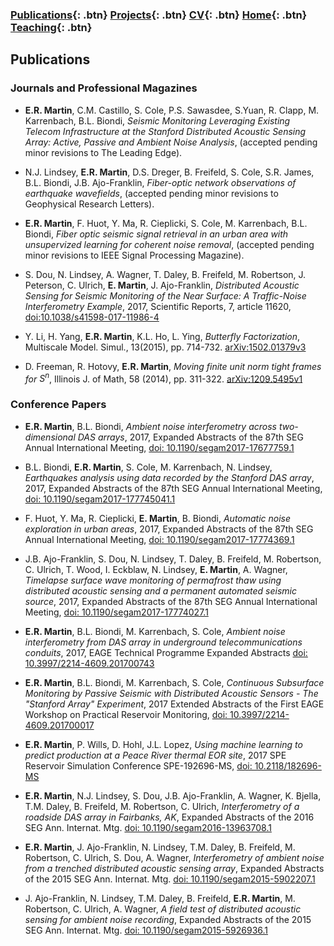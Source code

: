 ### [Publications](/publications){: .btn}     [Projects](/research){: .btn}      [CV](/docs/ermartin_CV.pdf){: .btn}      [Home](https://eileenrmartin.github.io){: .btn} [Teaching](/teaching){: .btn}

## Publications      

### Journals and Professional Magazines

  * **E.R. Martin**, C.M. Castillo, S. Cole, P.S. Sawasdee, S.Yuan, R. Clapp, M. Karrenbach, B.L. Biondi, *Seismic Monitoring Leveraging Existing Telecom Infrastructure at the Stanford Distributed Acoustic Sensing Array: Active, Passive and Ambient Noise Analysis*,
  (accepted pending minor revisions to The Leading Edge). 

  * N.J. Lindsey, **E.R. Martin**, D.S. Dreger, B. Freifeld, S. Cole, S.R. James, B.L. Biondi, J.B. Ajo-Franklin, *Fiber-optic network observations of earthquake wavefields*, (accepted pending minor revisions to Geophysical Research Letters). 

  * **E.R. Martin**, F. Huot, Y. Ma, R. Cieplicki, S. Cole, M. Karrenbach, B.L. Biondi, *Fiber optic seismic signal retrieval in an urban area with unsupervized learning for coherent noise removal*, (accepted pending minor revisions to IEEE Signal Processing Magazine).

  * S. Dou, N. Lindsey, A. Wagner, T. Daley, B. Freifeld, M. Robertson, J. Peterson, C. Ulrich, **E. Martin**, J. Ajo-Franklin, *Distributed Acoustic Sensing for Seismic Monitoring of the Near Surface: A Traffic-Noise Interferometry Example*, 2017, Scientific Reports, 7, article 11620, [doi:10.1038/s41598-017-11986-4](https://www.nature.com/articles/s41598-017-11986-4)

  * Y. Li, H. Yang, **E.R. Martin**, K.L. Ho, L. Ying, *Butterfly Factorization*, Multiscale Model. Simul., 13(2015), pp. 714-732. [arXiv:1502.01379v3](http://arxiv.org/pdf/1502.01379v3.pdf)

  * D. Freeman, R. Hotovy, **E.R. Martin**, *Moving finite unit norm tight frames for* $S^n$, Illinois J. of Math, 58 (2014), pp. 311-322. [arXiv:1209.5495v1](http://arxiv.org/pdf/1209.5495.pdf)


### Conference Papers
  * **E.R. Martin**, B.L. Biondi, *Ambient noise interferometry across two-dimensional DAS arrays*, 2017, Expanded Abstracts of the 87th SEG Annual International Meeting, [doi: 10.1190/segam2017-17677759.1](https://doi.org/10.1190/segam2017-17677759.1)

  * B.L. Biondi, **E.R. Martin**, S. Cole, M. Karrenbach, N. Lindsey, *Earthquakes analysis using data recorded by the Stanford DAS array*, 2017, Expanded Abstracts of the 87th SEG Annual International Meeting, [doi: 10.1190/segam2017-177745041.1](https://doi.org/10.1190/segam2017-17745041.1)

  * F. Huot, Y. Ma, R. Cieplicki, **E. Martin**, B. Biondi, *Automatic noise exploration in urban areas*, 2017, Expanded Abstracts of the 87th SEG Annual International Meeting, [doi: 10.1190/segam2017-17774369.1](https://doi.org/10.1190/segam2017-17774369.1)

  * J.B. Ajo-Franklin, S. Dou, N. Lindsey, T. Daley, B. Freifeld, M. Robertson, C. Ulrich, T. Wood, I. Eckblaw, N. Lindsey, **E. Martin**, A. Wagner, *Timelapse surface wave monitoring of permafrost thaw using distributed acoustic sensing and a permanent automated seismic source*, 2017, Expanded Abstracts of the 87th SEG Annual International Meeting, [doi: 10.1190/segam2017-17774027.1](https://doi.org/10.1190/segam2017-17774027.1)

  * **E.R. Martin**, B.L. Biondi, M. Karrenbach, S. Cole, *Ambient noise interferometry from DAS array in underground telecommunications conduits*, 2017, EAGE Technical Programme Expanded Abstracts [doi: 10.3997/2214-4609.201700743](http://earthdoc.eage.org/publication/publicationdetails/?publication=88460) 

  * **E.R. Martin**, B.L. Biondi, M. Karrenbach, S. Cole, *Continuous Subsurface Monitoring by Passive Seismic with Distributed Acoustic Sensors - The "Stanford Array" Experiment*, 2017 Extended Abstracts of the First EAGE Workshop on Practical Reservoir Monitoring, [doi: 10.3997/2214-4609.201700017](http://earthdoc.eage.org/publication/publicationdetails/?publication=87589)

  * **E.R. Martin**, P. Wills, D. Hohl, J.L. Lopez, *Using machine learning to predict production at a Peace River thermal EOR site*, 2017 SPE Reservoir Simulation Conference SPE-192696-MS, [doi: 10.2118/182696-MS](https://www.onepetro.org/conference-paper/SPE-182696-MS)

  * **E.R. Martin**, N.J. Lindsey, S. Dou, J.B. Ajo-Franklin, A. Wagner, K. Bjella, T.M. Daley, B. Freifeld, M. Robertson, C. Ulrich, *Interferometry of a roadside DAS array in Fairbanks, AK*, Expanded Abstracts of the 2016 SEG Ann. Internat. Mtg. [doi: 10.1190/segam2016-13963708.1](http://library.seg.org/doi/pdf/10.1190/segam2016-13963708.1)

  * **E.R. Martin**, J. Ajo-Franklin, N. Lindsey, T.M. Daley, B. Freifeld, M. Robertson, C. Ulrich, S. Dou, A. Wagner, *Interferometry of ambient noise from a trenched distributed acoustic sensing array*, Expanded Abstracts of the 2015 SEG Ann. Internat. Mtg. [doi: 10.1190/segam2015-5902207.1](http://library.seg.org/doi/pdf/10.1190/segam2015-5902207.1)

  * J. Ajo-Franklin, N. Lindsey, T.M. Daley, B. Freifeld, **E.R. Martin**, M. Robertson, C. Ulrich, A. Wagner, *A field test of distributed acoustic sensing for ambient noise recording*, Expanded Abstracts of the 2015 SEG Ann. Internat. Mtg. [doi: 10.1190/segam2015-5926936.1](http://library.seg.org/doi/pdf/10.1190/segam2015-5926936.1)
